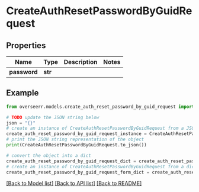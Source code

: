 # CreateAuthResetPasswordByGuidRequest


## Properties

Name | Type | Description | Notes
------------ | ------------- | ------------- | -------------
**password** | **str** |  | 

## Example

```python
from overseerr.models.create_auth_reset_password_by_guid_request import CreateAuthResetPasswordByGuidRequest

# TODO update the JSON string below
json = "{}"
# create an instance of CreateAuthResetPasswordByGuidRequest from a JSON string
create_auth_reset_password_by_guid_request_instance = CreateAuthResetPasswordByGuidRequest.from_json(json)
# print the JSON string representation of the object
print(CreateAuthResetPasswordByGuidRequest.to_json())

# convert the object into a dict
create_auth_reset_password_by_guid_request_dict = create_auth_reset_password_by_guid_request_instance.to_dict()
# create an instance of CreateAuthResetPasswordByGuidRequest from a dict
create_auth_reset_password_by_guid_request_form_dict = create_auth_reset_password_by_guid_request.from_dict(create_auth_reset_password_by_guid_request_dict)
```
[[Back to Model list]](../README.md#documentation-for-models) [[Back to API list]](../README.md#documentation-for-api-endpoints) [[Back to README]](../README.md)


